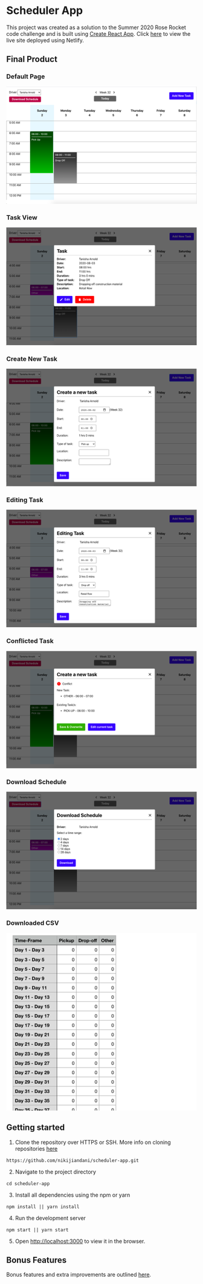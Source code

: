# Scheduler App

This project was created as a solution to the Summer 2020 Rose Rocket code challenge and is built using [Create React App](https://github.com/facebook/create-react-app). Click [here](https://rose-rocket-code-challenge-summer-2020.netlify.app/) to view the live site deployed using Netlify.

## Final Product

### Default Page

!["Default Page"](/public/screenshots/default-page.png)

### Task View

!["Default Page"](/public/screenshots/task-view.png)

### Create New Task

!["Default Page"](/public/screenshots/create-new-task.png)

### Editing Task

!["Default Page"](/public/screenshots/editing-task.png)

### Conflicted Task

!["Default Page"](/public/screenshots/conflicted-task.png)

### Download Schedule

!["Default Page"](/public/screenshots/download-schedule.png)

### Downloaded CSV

!["Default Page"](/public/screenshots/csv.png)

## Getting started

1. Clone the repository over HTTPS or SSH. More info on cloning repositories [here](https://docs.github.com/en/github/creating-cloning-and-archiving-repositories/cloning-a-repository)

```
https://github.com/nikijiandani/scheduler-app.git
```

2. Navigate to the project directory

```
cd scheduler-app
```

3. Install all dependencies using the npm or yarn

```
npm install || yarn install
```

4. Run the development server

```
npm start || yarn start
```

5. Open [http://localhost:3000](http://localhost:3000) to view it in the browser.

## Bonus Features

Bonus features and extra improvements are outlined [here](FEATURES.md).
